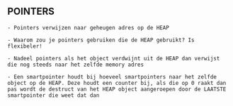 ## POINTERS

    - Pointers verwijzen naar geheugen adres op de HEAP

    - Waarom zou je pointers gebruiken die de HEAP gebruikt? Is flexibeler! 

    - Nadeel pointers als het object verdwijnt uit de HEAP dan verwijst die nog steeds naar het zelfde memory adres

    - Een smartpointer houdt bij hoeveel smartpointers naar het zelfde object op de HEAP. Deze houdt een counter bij, als die op 0 raakt dan pas wordt de destruct van het HEAP object aangeroepen door de LAATSTE smartpointer die weet dat dan

